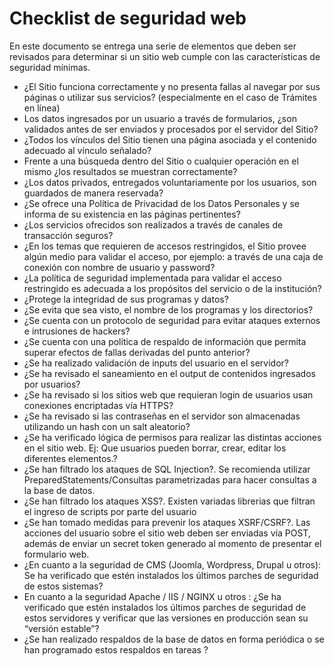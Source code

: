 Checklist de seguridad web
==========

En este documento se entrega una serie de elementos que deben ser revisados para determinar si un sitio web cumple con las características de seguridad mínimas.

* ¿El Sitio funciona correctamente y no presenta fallas al navegar por sus páginas o utilizar sus servicios? (especialmente en el caso de Trámites en línea)
*	Los datos ingresados por un usuario a través de formularios, ¿son validados antes de ser enviados y procesados por el servidor del Sitio?
*	¿Todos los vínculos del Sitio tienen una página asociada y el contenido adecuado al vínculo señalado?
*	Frente a una búsqueda dentro del Sitio o cualquier operación en el mismo ¿los resultados se muestran correctamente?
*	¿Los datos privados, entregados voluntariamente por los usuarios, son guardados de manera reservada?
*	¿Se ofrece una Política de Privacidad de los Datos Personales y se informa de su existencia en las páginas pertinentes?
*	¿Los servicios ofrecidos son realizados a través de canales de transacción seguros?
*	¿En los temas que requieren de accesos restringidos, el Sitio provee algún medio para validar el acceso, por ejemplo: a través de una caja de conexión con nombre de usuario y password?
*	¿La política de seguridad implementada para validar el acceso restringido es adecuada a los propósitos del servicio o de la institución?
*	¿Protege la integridad de sus programas y datos?
*	¿Se evita que sea visto, el nombre de los programas y los directorios?
*	¿Se cuenta con un protocolo de seguridad para evitar ataques externos e intrusiones de hackers?
*	¿Se cuenta con una política de respaldo de información que permita superar efectos de fallas derivadas del punto anterior?
*	¿Se ha realizado validación de inputs del usuario en el servidor?
*	¿Se ha revisado el saneamiento en el output de contenidos ingresados por usuarios?
*	¿Se ha revisado si los sitios web que requieran login de usuarios usan conexiones encriptadas vía HTTPS?
*	¿Se ha revisado si las contraseñas en el servidor son almacenadas utilizando un hash con un salt aleatorio?
*	¿Se ha verificado lógica de permisos para realizar las distintas acciones en el sitio web. Ej: Que usuarios pueden borrar, crear, editar los diferentes elementos.?
*	¿Se han filtrado los ataques de SQL Injection?. Se recomienda utilizar PreparedStatements/Consultas parametrizadas para hacer consultas a la base de datos.
*	¿Se han filtrado los ataques XSS?. Existen variadas librerias que filtran el ingreso de scripts por parte del usuario
*	¿Se han tomado medidas para prevenir los ataques XSRF/CSRF?. Las acciones del usuario sobre el sitio web deben ser enviadas vía POST, además de enviar un secret token generado al momento de presentar el formulario web.
*	¿En cuanto a la seguridad de CMS (Joomla, Wordpress, Drupal u otros): Se ha verificado que estén instalados los últimos parches de seguridad de estos sistemas?
*	En cuanto a la seguridad Apache / IIS / NGINX u otros : ¿Se ha verificado que estén instalados los últimos parches de seguridad de estos servidores y verificar que las versiones en producción sean su “versión estable”?
*	¿Se han realizado respaldos de la base de datos en forma periódica o se han programado estos respaldos en tareas ?
